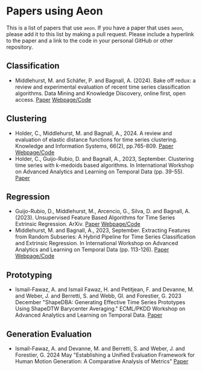 # Papers using Aeon

This is a list of papers that use `aeon`. If you have a paper that uses `aeon`,
please add it to this list by making a pull request. Please include a hyperlink to
the paper and a link to the code in your personal GitHub or other repository.

## Classification

- Middlehurst, M. and Schäfer, P. and  Bagnall, A. (2024). Bake off redux: a review
  and experimental evaluation of recent time series classification algorithms.
  Data Mining and Knowledge Discovery, online first, open access.
  [Paper](https://link.springer.com/article/10.1007/s10618-024-01022-1) [Webpage/Code](https://tsml-eval.readthedocs.io/en/stable/publications/2023/tsc_bakeoff/tsc_bakeoff_2023.html)


## Clustering

- Holder, C., Middlehurst, M. and Bagnall, A., 2024. A review and evaluation of elastic
  distance functions for time series clustering. Knowledge and Information Systems,
  66(2), pp.765-809.
  [Paper](https://link.springer.com/article/10.1007/s10115-023-01952-0) [Webpage/Code](https://tsml-eval.readthedocs.io/en/stable/publications/2023/distance_based_clustering/distance_based_clustering.html)
- Holder, C., Guijo-Rubio, D. and Bagnall, A., 2023, September. Clustering time series
  with k-medoids based algorithms. In International Workshop on Advanced Analytics and
  Learning on Temporal Data (pp. 39-55).
  [Paper](https://link.springer.com/chapter/10.1007/978-3-031-49896-1_4)

## Regression

- Guijo-Rubio, D., Middlehurst, M., Arcencio, G., Silva, D. and Bagnall, A. (2023).
  Unsupervised Feature Based Algorithms for Time Series Extrinsic Regression. ArXiv.
  [Paper](https://arxiv.org/abs/2305.01429) [Webpage/Code](https://tsml-eval.readthedocs.io/en/stable/publications/2023/tser_archive_expansion/tser_archive_expansion.html)
- Middlehurst, M. and Bagnall, A., 2023, September. Extracting Features from Random
  Subseries: A Hybrid Pipeline for Time Series Classification and Extrinsic Regression.
  In International Workshop on Advanced Analytics and Learning on Temporal Data
  (pp. 113-126).
  [Paper](https://link.springer.com/chapter/10.1007/978-3-031-49896-1_8) [Webpage/Code](https://tsml-eval.readthedocs.io/en/stable/publications/2023/rist_pipeline/rist_pipeline.html)

## Prototyping

- Ismail-Fawaz, A. and Ismail Fawaz, H. and Petitjean, F. and Devanne, M. and Weber, J. and Berretti, S. and Webb, GI. and Forestier, G. 2023 December "ShapeDBA: Generating Effective Time Series Prototypes Using ShapeDTW Barycenter Averaging." ECML/PKDD Workshop on Advanced Analytics and Learning on Temporal Data. [Paper](https://doi.org/10.1007/978-3-031-49896-1_9)

## Generation Evaluation

- Ismail-Fawaz, A. and Devanne, M. and Berretti, S. and Weber, J. and Forestier, G. 2024 May "Establishing a Unified Evaluation Framework for Human Motion Generation: A Comparative Analysis of Metrics" [Paper](https://arxiv.org/abs/2405.07680)
